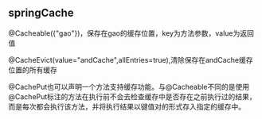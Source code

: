 ## springCache

@Cacheable({"gao"})，保存在gao的缓存位置，key为方法参数，value为返回值

@CacheEvict(value="andCache",allEntries=true),清除保存在andCache缓存位置的所有缓存

@CachePut也可以声明一个方法支持缓存功能。与@Cacheable不同的是使用@CachePut标注的方法在执行前不会去检查缓存中是否存在之前执行过的结果，而是每次都会执行该方法，并将执行结果以键值对的形式存入指定的缓存中。
